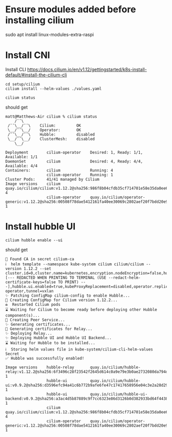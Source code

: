 
# Ensure modules added before installing cilium

sudo apt install linux-modules-extra-raspi

# Install CNI

Install CLI
https://docs.cilium.io/en/v1.12/gettingstarted/k8s-install-default/#install-the-cilium-cli

```
cd setup/cilium
cilium install --helm-values ./values.yaml
```

```
cilium status
```
should get

```
matt@Matthews-Air cilium % cilium status      
    /¯¯\
 /¯¯\__/¯¯\    Cilium:         OK
 \__/¯¯\__/    Operator:       OK
 /¯¯\__/¯¯\    Hubble:         disabled
 \__/¯¯\__/    ClusterMesh:    disabled
    \__/

Deployment        cilium-operator    Desired: 1, Ready: 1/1, Available: 1/1
DaemonSet         cilium             Desired: 4, Ready: 4/4, Available: 4/4
Containers:       cilium             Running: 4
                  cilium-operator    Running: 1
Cluster Pods:     41/41 managed by Cilium
Image versions    cilium             quay.io/cilium/cilium:v1.12.2@sha256:986f8b04cfdb35cf714701e58e35da0ee63da2b8a048ab596ccb49de58d5ba36: 4
                  cilium-operator    quay.io/cilium/operator-generic:v1.12.2@sha256:00508f78dae5412161fa40ee30069c2802aef20f7bdd20e91423103ba8c0df6e: 1
```

# Install hubble UI

```cilium hubble enable --ui```

should get

```
🔑 Found CA in secret cilium-ca
ℹ️  helm template --namespace kube-system cilium cilium/cilium --version 1.12.2 --set cluster.id=0,cluster.name=kubernetes,encryption.nodeEncryption=false,hubble.enabled=true,hubble.relay.enabled=true,hubble.tls.ca.cert=LS0...0tLQo=,hubble.tls.ca.key=[--- REDACTED WHEN PRINTING TO TERMINAL (USE --redact-helm-certificate-keys=false TO PRINT) ---],hubble.ui.enabled=true,kubeProxyReplacement=disabled,operator.replicas=1,serviceAccounts.cilium.name=cilium,serviceAccounts.operator.name=cilium-operator,tunnel=vxlan
✨ Patching ConfigMap cilium-config to enable Hubble...
🚀 Creating ConfigMap for Cilium version 1.12.2...
♻️  Restarted Cilium pods
⌛ Waiting for Cilium to become ready before deploying other Hubble component(s)...
🚀 Creating Peer Service...
✨ Generating certificates...
🔑 Generating certificates for Relay...
✨ Deploying Relay...
✨ Deploying Hubble UI and Hubble UI Backend...
⌛ Waiting for Hubble to be installed...
ℹ️  Storing helm values file in kube-system/cilium-cli-helm-values Secret
✅ Hubble was successfully enabled!
```

```
Image versions    hubble-relay       quay.io/cilium/hubble-relay:v1.12.2@sha256:6f3496c28f23542f2645d614c0a9e79e3b0ae2732080da794db41c33e4379e5c: 1
                  hubble-ui          quay.io/cilium/hubble-ui:v0.9.2@sha256:d3596efc94a41c6b772b9afe6fe47c17417658956e04c3e2a28d293f2670663e: 1
                  hubble-ui          quay.io/cilium/hubble-ui-backend:v0.9.2@sha256:a3ac4d5b87889c9f7cc6323e86d3126b0d382933bd64f44382a92778b0cde5d7: 1
                  cilium             quay.io/cilium/cilium:v1.12.2@sha256:986f8b04cfdb35cf714701e58e35da0ee63da2b8a048ab596ccb49de58d5ba36: 4
                  cilium-operator    quay.io/cilium/operator-generic:v1.12.2@sha256:00508f78dae5412161fa40ee30069c2802aef20f7bdd20e91423103ba8c0df6e: 1
```
